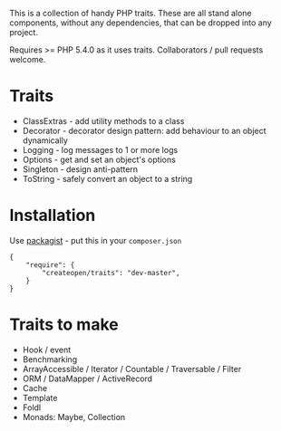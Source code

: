 This is a collection of handy PHP traits. These are all stand alone components, without any dependencies, 
that can be dropped into any project.

Requires >= PHP 5.4.0 as it uses traits. Collaborators / pull requests welcome.

# Traits


 * ClassExtras - add utility methods to a class
 * Decorator - decorator design pattern: add behaviour to an object dynamically
 * Logging - log messages to 1 or more logs
 * Options - get and set an object's options
 * Singleton - design anti-pattern
 * ToString - safely convert an object to a string


# Installation

Use [packagist](http://packagist.org/packages/createopen/traits) - put this in your `composer.json`

    {
        "require": {
            "createopen/traits": "dev-master",
        }
    }

# Traits to make

 * Hook / event
 * Benchmarking
 * ArrayAccessible / Iterator / Countable / Traversable / Filter
 * ORM / DataMapper / ActiveRecord
 * Cache
 * Template
 * Foldl
 * Monads: Maybe, Collection

